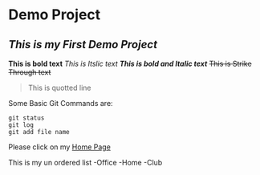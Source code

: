 # Demo Project
## ***This is my First Demo Project***
**This is bold text**
*This is Itslic text*
***This is bold and Italic text***
~~This is Strike Through text~~

>This is quotted line

Some Basic Git Commands are:

```
git status
git log
git add file name
```

Please click on my [Home Page](https://www.google.com)

This is my un ordered list
-Office
-Home
-Club
